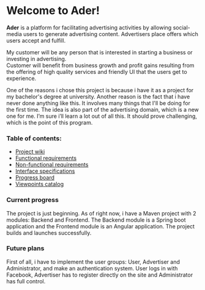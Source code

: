 # Welcome to Ader!

<b>Ader</b> is a platform for facilitating advertising activities by allowing social-media users to generate advertising content. Advertisers place offers which users accept and fulfill.

My customer will be any person that is interested in starting a business or investing in
advertising.<br>
Customer will benefit from business growth and profit gains resulting from the offering of
high quality services and friendly UI that the users get to experience.

One of the reasons i chose this project is because i have it as a project for my bachelor's degree at university. Another reason is the fact that i have never done anything like this. It involves many things that I'll be doing for the first time. The idea is also part of the advertising domain, which is a new one for me. I’m sure i’ll learn a lot out of all this. It should prove challenging, which is the point of this program.

### Table of contents:
* [Project wiki](https://github.com/VariableTalisman/Ader/wiki)
* [Functional requirements](https://github.com/VariableTalisman/Ader/wiki/Functional-requirements)
* [Non-functional requirements](https://github.com/VariableTalisman/Ader/wiki/Non-functional-Requirements)
* [Interface specifications](https://github.com/VariableTalisman/Ader/wiki/Interface-Specifications)
* [Progress board](https://github.com/VariableTalisman/Ader/projects/1)
* [Viewpoints catalog](https://github.com/VariableTalisman/Ader/wiki/Viewpoints-Catalog)

### Current progress
The project is just beginning. As of right now, i have a Maven project with 2 modules: Backend and Frontend. The Backend module is a Spring boot application and the Frontend module is an Angular application. The project builds and launches successfully.

### Future plans
First of all, i have to implement the user groups: User, Advertiser and Administrator, and make an authentication system. User logs in with Facebook, Advertiser has to register directly on the site and Administrator has full control.
